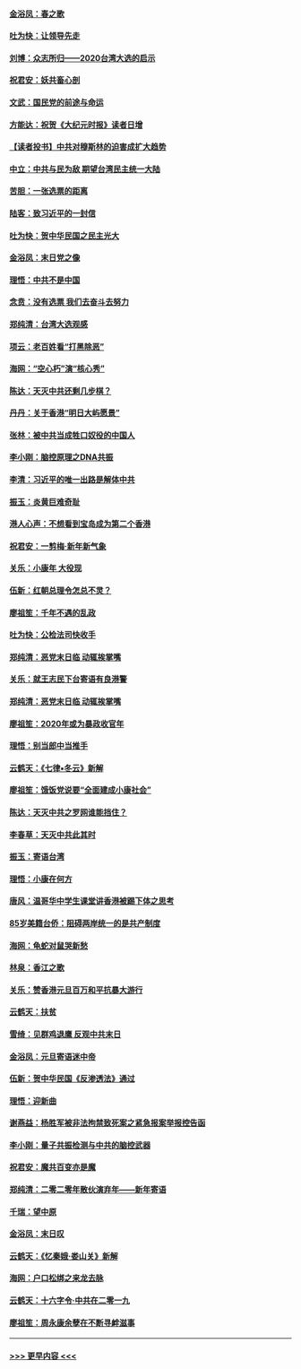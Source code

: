#### [金浴凤：春之歌](../pages/nsc993/n11797687.md?t=01170211) 
#### [吐为快：让领导先走](../pages/nsc993/n11797512.md?t=01170211) 
#### [刘博：众志所归——2020台湾大选的启示](../pages/nsc993/n11796878.md?t=01170211) 
#### [祝君安：妖共畜心剖](../pages/nsc993/n11794273.md?t=01170211) 
#### [文武：国民党的前途与命运](../pages/nsc993/n11794198.md?t=01170211) 
#### [方能达：祝贺《大纪元时报》读者日增](../pages/nsc993/n11793807.md?t=01170211) 
#### [【读者投书】中共对穆斯林的迫害成扩大趋势](../pages/nsc993/n11791371.md?t=01170211) 
#### [中立：中共与民为敌 期望台湾民主统一大陆](../pages/nsc993/n11790392.md?t=01170211) 
#### [苦胆：一张选票的距离](../pages/nsc993/n11788914.md?t=01170211) 
#### [陆客：致习近平的一封信](../pages/nsc993/n11788867.md?t=01170211) 
#### [吐为快：贺中华民国之民主光大](../pages/nsc993/n11788618.md?t=01170211) 
#### [金浴凤：末日党之像](../pages/nsc993/n11787475.md?t=01170211) 
#### [理悟：中共不是中国](../pages/nsc993/n11787463.md?t=01170211) 
#### [念贲：没有选票  我们去奋斗去努力](../pages/nsc993/n11787398.md?t=01170211) 
#### [郑纯清：台湾大选观感](../pages/nsc993/n11786210.md?t=01170211) 
#### [项云：老百姓看“打黑除恶”](../pages/nsc993/n11785398.md?t=01170211) 
#### [海网：“空心朽”演“核心秀”](../pages/nsc993/n11783874.md?t=01170211) 
#### [陈达：天灭中共还剩几步棋？](../pages/nsc993/n11783719.md?t=01170211) 
#### [丹丹：关于香港“明日大屿愿景”](../pages/nsc993/n11783273.md?t=01170211) 
#### [张林：被中共当成牲口奴役的中国人](../pages/nsc993/n11782397.md?t=01170211) 
#### [李小刚：脑控原理之DNA共振](../pages/nsc993/n11780962.md?t=01170211) 
#### [李清：习近平的唯一出路是解体中共](../pages/nsc993/n11780866.md?t=01170211) 
#### [振玉：炎黄巨难奇耻](../pages/nsc993/n11779632.md?t=01170211) 
#### [港人心声：不想看到宝岛成为第二个香港](../pages/nsc993/n11778817.md?t=01170211) 
#### [祝君安：一剪梅‧新年新气象](../pages/nsc993/n11776340.md?t=01170211) 
#### [关乐：小康年 大役现](../pages/nsc993/n11774213.md?t=01170211) 
#### [伍新：红朝总理令怎总不灵？](../pages/nsc993/n11770813.md?t=01170211) 
#### [廖祖笙：千年不遇的乱政](../pages/nsc993/n11770373.md?t=01170211) 
#### [吐为快：公检法司快收手](../pages/nsc993/n11770359.md?t=01170211) 
#### [郑纯清：恶党末日临 动辄挨掌嘴](../pages/nsc993/n11769912.md?t=01170211) 
#### [关乐：就王志民下台寄语有良港警](../pages/nsc993/n11769903.md?t=01170211) 
#### [郑纯清：恶党末日临 动辄挨掌嘴](../pages/nsc993/n11769356.md?t=01170211) 
#### [廖祖笙：2020年或为暴政收官年](../pages/nsc993/n11768216.md?t=01170211) 
#### [理悟：别当郎中当推手](../pages/nsc993/n11768243.md?t=01170211) 
#### [云鹤天：《七律▪冬云》新解](../pages/nsc993/n11768204.md?t=01170211) 
#### [廖祖笙：饿饭党说要“全面建成小康社会”](../pages/nsc993/n11767482.md?t=01170211) 
#### [陈达：天灭中共之罗网谁能挡住？](../pages/nsc993/n11767465.md?t=01170211) 
#### [李春草：天灭中共此其时](../pages/nsc993/n11767452.md?t=01170211) 
#### [振玉：寄语台湾](../pages/nsc993/n11767432.md?t=01170211) 
#### [理悟：小康在何方](../pages/nsc993/n11767394.md?t=01170211) 
#### [唐风：温哥华中学生课堂讲香港被踢下体之思考](../pages/nsc993/n11766848.md?t=01170211) 
#### [85岁美籍台侨：阻碍两岸统一的是共产制度](../pages/nsc993/n11765043.md?t=01170211) 
#### [海网：龟蛇对鼠哭新愁](../pages/nsc993/n11764895.md?t=01170211) 
#### [林泉：香江之歌](../pages/nsc993/n11764415.md?t=01170211) 
#### [关乐：赞香港元旦百万和平抗暴大游行](../pages/nsc993/n11764382.md?t=01170211) 
#### [云鹤天：扶贫](../pages/nsc993/n11764245.md?t=01170211) 
#### [雪绮：见群鸡退鹰  反观中共末日](../pages/nsc993/n11762112.md?t=01170211) 
#### [金浴凤：元旦寄语迷中帝](../pages/nsc993/n11761788.md?t=01170211) 
#### [伍新：贺中华民国《反渗透法》通过](../pages/nsc993/n11761994.md?t=01170211) 
#### [理悟：迎新曲](../pages/nsc993/n11761152.md?t=01170211) 
#### [谢燕益：杨胜军被非法拘禁致死案之紧急报案举报控告函](../pages/nsc993/n11756134.md?t=01170211) 
#### [李小刚：量子共振检测与中共的脑控武器](../pages/nsc993/n11754518.md?t=01170211) 
#### [祝君安：魔共百变亦是魔](../pages/nsc993/n11754469.md?t=01170211) 
#### [郑纯清：二零二零年散伙演弃年——新年寄语](../pages/nsc993/n11754195.md?t=01170211) 
#### [千瑞：望中原](../pages/nsc993/n11754159.md?t=01170211) 
#### [金浴凤：末日叹](../pages/nsc993/n11752359.md?t=01170211) 
#### [云鹤天：《忆秦娥‧娄山关》新解](../pages/nsc993/n11752348.md?t=01170211) 
#### [海网：户口松绑之来龙去脉](../pages/nsc993/n11752328.md?t=01170211) 
#### [云鹤天：十六字令‧中共在二零一九](../pages/nsc993/n11752305.md?t=01170211) 
#### [廖祖笙：周永康余孽在不断寻衅滋事](../pages/nsc993/n11751013.md?t=01170211) 

----
#### [ >>> 更早内容 <<< ](../indexes/nsc993-earlier.md)
